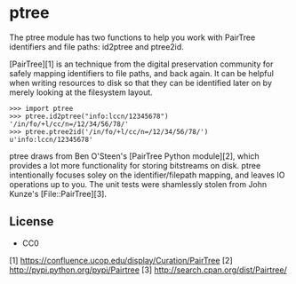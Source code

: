 ptree
=====

The ptree module has two functions to help you work with PairTree identifiers 
and file paths: id2ptree and ptree2id. 

[PairTree][1] is an technique from the digital preservation community for 
safely mapping identifiers to file paths, and back again. It can be helpful 
when writing resources to disk so that they can be identified later on by 
merely looking at the filesystem layout.

    >>> import ptree
    >>> ptree.id2ptree("info:lccn/12345678")
    '/in/fo/+l/cc/n=/12/34/56/78/'
    >>> ptree.ptree2id('/in/fo/+l/cc/n=/12/34/56/78/')
    u'info:lccn/12345678'

ptree draws from Ben O'Steen's [PairTree Python module][2], which provides a 
lot more functionality for storing bitstreams on disk. ptree intentionally
focuses soley on the identifier/filepath mapping, and leaves IO operations up 
to you. The unit tests were shamlessly stolen from John Kunze's 
[File::PairTree][3]. 

License
-------

* CC0

[1] https://confluence.ucop.edu/display/Curation/PairTree
[2] http://pypi.python.org/pypi/Pairtree
[3] http://search.cpan.org/dist/Pairtree/
